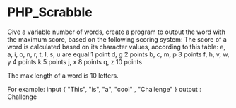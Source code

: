 # PHP_Scrabble
Give a variable number of words, create a program to output the word with the maximum score, based on the following scoring system:
The score of a word is calculated based on its character values, according to this table:
e, a, i, o, n, r, t, l, s, u are equal 1 point
d, g 2 points
b, c, m, p 3 points
f, h, v, w, y 4 points
k 5 points
j, x 8 points
q, z 10 points

The max length of a word is 10 letters.

For example:
input { "This", "is", "a", "cool" , "Challenge" }
output : Challenge
